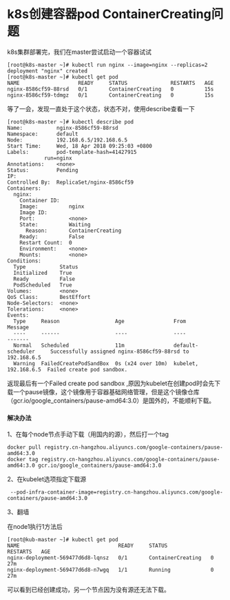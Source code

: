 # k8s创建容器pod ContainerCreating问题 #

k8s集群部署完，我们在master尝试启动一个容器试试

    [root@k8s-master ~]# kubectl run nginx --image=nginx --replicas=2
    deployment "nginx" created
    [root@k8s-master ~]# kubectl get pod
    NAME                   READY     STATUS              RESTARTS   AGE
    nginx-8586cf59-88rsd   0/1       ContainerCreating   0          15s
    nginx-8586cf59-tdmgz   0/1       ContainerCreating   0          15s
等了一会，发现一直处于这个状态，状态不对，使用describe查看一下

    [root@k8s-master ~]# kubectl describe pod
    Name:           nginx-8586cf59-88rsd
    Namespace:      default
    Node:           192.168.6.5/192.168.6.5
    Start Time:     Wed, 18 Apr 2018 09:25:03 +0800
    Labels:         pod-template-hash=41427915
                run=nginx
    Annotations:    <none>
    Status:         Pending
    IP:             
    Controlled By:  ReplicaSet/nginx-8586cf59
    Containers:
      nginx:
        Container ID:   
        Image:          nginx
        Image ID:       
        Port:           <none>
        State:          Waiting
          Reason:       ContainerCreating
        Ready:          False
        Restart Count:  0
        Environment:    <none>
        Mounts:         <none>
    Conditions:
      Type           Status
      Initialized    True 
      Ready          False 
      PodScheduled   True 
    Volumes:         <none>
    QoS Class:       BestEffort
    Node-Selectors:  <none>
    Tolerations:     <none>
    Events:
      Type     Reason                  Age                From                  Message
      ----     ------                  ----               ----                  -------
      Normal   Scheduled               11m                default-scheduler     Successfully assigned nginx-8586cf59-88rsd to 192.168.6.5
      Warning  FailedCreatePodSandBox  0s (x24 over 10m)  kubelet, 192.168.6.5  Failed create pod sandbox.
返现最后有一个Failed create pod sandbox ,原因为kubelet在创建pod时会先下载一个pause镜像，这个镜像用于容器基础网络管理，但是这个镜像仓库（gcr.io/google_containers/pause-amd64:3.0）是国外的，不能顺利下载。

#### 解决办法 ####

1、在每个node节点手动下载（用国内的源），然后打一个tag

    docker pull registry.cn-hangzhou.aliyuncs.com/google-containers/pause-amd64:3.0
    docker tag registry.cn-hangzhou.aliyuncs.com/google-containers/pause-amd64:3.0 gcr.io/google_containers/pause-amd64:3.0

2、在kubelet选项指定下载源

     --pod-infra-container-image=registry.cn-hangzhou.aliyuncs.com/google-containers/pause-amd64:3.0

3、翻墙

在node1执行1方法后

    [root@kub-master ~]# kubectl get pod
    NAME                                READY     STATUS              RESTARTS   AGE
    nginx-deployment-569477d6d8-lqnsz   0/1       ContainerCreating   0          27m
    nginx-deployment-569477d6d8-n7wgq   1/1       Running             0          27m
可以看到已经创建成功，另一个节点因为没有源还无法下载。